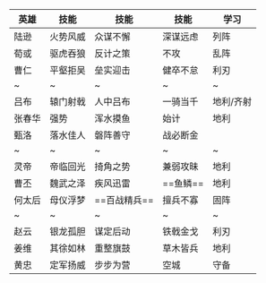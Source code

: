 
英雄 | 技能 | 技能 | 技能 | 学习
---|---|---|---|---|
陆逊| 火势风威 | 众谋不懈 | 深谋远虑 | 列阵 |
荀或 | 驱虎吞狼 | 反计之策 | 不攻 | 乱阵 |
曹仁 | 平壑拒吴 | 垒实迎击 | 健卒不怠 | 利刃 |
~ | ~ | ~ | ~ | ~ |
吕布 | 辕门射戟 | 人中吕布 | 一骑当千 | 地利/齐射 |
张春华 | 强势 | 浑水摸鱼 | 始计 | 地利 |
甄洛 | 落水佳人 | 磐阵善守 | 战必断金 | |
~ | ~ | ~ | ~ | ~ |
灵帝 | 帝临回光 | 掎角之势 | 兼弱攻昧 | 地利 |
曹丕 | 魏武之泽 | 疾风迅雷 | ==鱼鳞== | 地利 |
何太后 | 母仪浮梦 | ==百战精兵== | 擅兵不寡 | 固阵 |
~ | ~ | ~ | ~ | ~ |
赵云 | 银龙孤胆 | 谋定后动 | 铁戟金戈 | 利刃 |
姜维 | 其徐如林 | 重整旗鼓 | 草木皆兵 | 地利 | |
黄忠 | 定军扬威 | 步步为营 | 空城 | 守备 |
